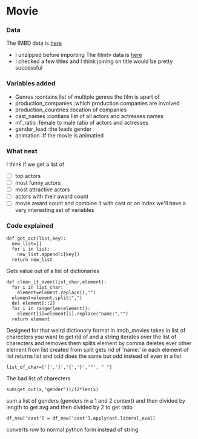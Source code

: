 # Movie
### Data
The IMBD data is [here](https://www.kaggle.com/datasets/tmdb/tmdb-movie-metadata)
  - I unzipped before importing
The filmtv data is [here](https://www.kaggle.com/datasets/stefanoleone992/filmtv-movies-dataset)
  - I checked a few titles and I think joining on title would be pretty successful
### Variables added
- Genres :contains list of multiple genres the film is apart of
- production_companies :which production companies are involved
- production_countries :location of companies
- cast_names :contians list of all actors and actresses names
- mf_ratio :female to male ratio of actors and actresses
- gender_lead :the leads gender
- animation :If the movie is animatied 
### What next
I think if we get a list of 
- [ ] top actors
- [ ] most funny actors
- [ ] most attractive actors
- [ ] actors with their award count
- [ ] movie award count
and combine it with cast or on index we'll have a very interesting set of variables
### Code explained
```
def get_out(list,key):
  new_list=[]
  for i in list:
    new_list.append(i[key])
  return new_list
```
Gets value out of a list of dictionaries
```
def clean_it_even(list_char,element):
  for i in list_char:
    element=element.replace(i,"")
  element=element.split(",")
  del element[::2]
  for i in range(len(element)):
    element[i]=element[i].replace("name:","")
  return element
 ```
 Designed for that weird dictionary format in imdb_movies
 takes in list of charecters you want to get rid of and a string
 iterates over the list of charecters and removes them
 splits element by comma
 deletes ever other element from list created from split
 gets rid of 'name:' in each element of list
 returns list
 and odd does the same but odd instead of even in a list
 
```
list_of_char=['[',']','{','}','"', " "]
```
The bad list of charecters

```
sum(get_out(x,"gender"))/(2*len(x)
```
sum a list of genders (genders in a 1 and 2 context) and then divided by length to get avg and then divided by 2 to get ratio

```
df_new['cast'] = df_new['cast'].apply(ast.literal_eval)
```
converts row to normal python form instead of string


